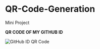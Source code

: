 # QR-Code-Generation
Mini Project

**QR CODE OF MY GITHUB ID**


![GitHub ID QR Code](https://github.com/Archita-Shankar/QR-Code-Generation/assets/121395581/c75d6bbd-5ffd-426b-8025-1fb4a6a17664)

